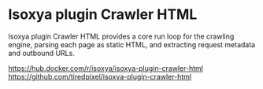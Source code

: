 # Isoxya plugin Crawler HTML

Isoxya plugin Crawler HTML provides a core run loop for the crawling engine, parsing each page as static HTML, and extracting request metadata and outbound URLs.

https://hub.docker.com/r/isoxya/isoxya-plugin-crawler-html  
https://github.com/tiredpixel/isoxya-plugin-crawler-html  
